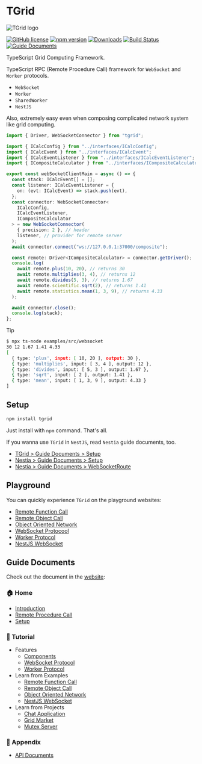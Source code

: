 # TGrid
![TGrid logo](https://tgrid.com/logo.png)

[![GitHub license](https://img.shields.io/badge/license-MIT-blue.svg)](https://github.com/samchon/tgrid/blob/master/LICENSE)
[![npm version](https://badge.fury.io/js/tgrid.svg)](https://www.npmjs.com/package/tgrid)
[![Downloads](https://img.shields.io/npm/dm/tgrid.svg)](https://www.npmjs.com/package/tgrid)
[![Build Status](https://github.com/samchon/tgrid/workflows/build/badge.svg)](https://github.com/samchon/tgrid/actions?query=workflow%3Abuild)
[![Guide Documents](https://img.shields.io/badge/guide-documents-forestgreen)](https://tgrid.com/docs)

TypeScript Grid Computing Framework.

TypeScript RPC (Remote Procedure Call) framework for `WebSocket` and `Worker` protocols. 

  - `WebSocket`
  - `Worker`
  - `SharedWorker`
  - `NestJS`

Also, extremely easy even when composing complicated network system like grid computing.

```typescript
import { Driver, WebSocketConnector } from "tgrid";

import { ICalcConfig } from "../interfaces/ICalcConfig";
import { ICalcEvent } from "../interfaces/ICalcEvent";
import { ICalcEventListener } from "../interfaces/ICalcEventListener";
import { ICompositeCalculator } from "../interfaces/ICompositeCalculator";

export const webSocketClientMain = async () => {
  const stack: ICalcEvent[] = [];
  const listener: ICalcEventListener = {
    on: (evt: ICalcEvent) => stack.push(evt),
  };
  const connector: WebSocketConnector<
    ICalcConfig,
    ICalcEventListener,
    ICompositeCalculator
  > = new WebSocketConnector(
    { precision: 2 }, // header
    listener, // provider for remote server
  );
  await connector.connect("ws://127.0.0.1:37000/composite");

  const remote: Driver<ICompositeCalculator> = connector.getDriver();
  console.log(
    await remote.plus(10, 20), // returns 30
    await remote.multiplies(3, 4), // returns 12
    await remote.divides(5, 3), // returns 1.67
    await remote.scientific.sqrt(2), // returns 1.41
    await remote.statistics.mean(1, 3, 9), // returns 4.33
  );

  await connector.close();
  console.log(stack);
};
```

> [!TIP]
> ```bash
> $ npx ts-node examples/src/websocket
> 30 12 1.67 1.41 4.33
> [
>   { type: 'plus', input: [ 10, 20 ], output: 30 },
>   { type: 'multiplies', input: [ 3, 4 ], output: 12 },
>   { type: 'divides', input: [ 5, 3 ], output: 1.67 },
>   { type: 'sqrt', input: [ 2 ], output: 1.41 },
>   { type: 'mean', input: [ 1, 3, 9 ], output: 4.33 }
> ]
> ```




## Setup
```bash
npm install tgrid
```

Just install with `npm` command. That's all.

If you wanna use `TGrid` in `NestJS`, read `Nestia` guide documents, too.

  - [TGrid > Guide Documents > Setup](https://tgrid.com/docs/setup/)
  - [Nestia > Guide Documents > Setup](https://nestia.io/docs/setup/)
  - [Nestia > Guide Documents > WebSocketRoute](https://nestia.io/docs/core/WebSocketRoute/)




## Playground
You can quickly experience `TGrid` on the playground websites:

  - [Remote Function Call](https://stackblitz.com/~/github.com/samchon/tgrid.example.remote-function-call?file=src/client.ts&view=editor)
  - [Remote Object Call](https://stackblitz.com/~/github.com/samchon/tgrid.example.remote-object-call?file=src/client.ts&view=editor)
  - [Object Oriented Network](https://stackblitz.com/~/github.com/samchon/tgrid.example.object-oriented-network?file=src/composite.ts&view=editor)
  - [WebSocket Protocool](https://stackblitz.com/~/github.com/samchon/tgrid.example.websocket?file=src/client.ts&view=editor)
  - [Worker Protocol](https://stackblitz.com/~/github.com/samchon/tgrid.example.worker?file=src/client.ts&view=editor)
  - [NestJS WebSocket](https://stackblitz.com/~/github.com/samchon/tgrid.example.nestjs?file=src/calculate.test.ts&view=editor)


## Guide Documents
Check out the document in the [website](https://tgrid.com/docs):

### 🏠 Home
  - [Introduction](https://tgrid.com/docs)
  - [Remote Procedure Call](https://tgrid.com/docs/remote-procedure-call)
  - [Setup](https://tgrid.com/docs/setup)

### 📖 Tutorial
  - Features
    - [Components](https://tgrid.com/docs/features/components)
    - [WebSocket Protocol](https://tgrid.com/docs/features/websocket)
    - [Worker Protocol](https://tgrid.com/docs/features/worker)
  - Learn from Examples
    - [Remote Function Call](https://tgrid.com/docs/examples/remote-function-call)
    - [Remote Object Call](https://tgrid.com/docs/examples/remote-object-call)
    - [Object Oriented Network](https://tgrid.com/docs/examples/object-oriented-network)
    - [NestJS WebSocket](https://tgrid.com/docs/examples/nestjs-websocket)
  - Learn from Projects
    - [Chat Application](https://tgrid.com/docs/projects/chat)
    - [Grid Market](https://tgrid.com/docs/projects/market)
    - [Mutex Server](https://tgrid.com/docs/projects/mutex)

### 🔗 Appendix
  - [API Documents](https://tgrid.com/api)